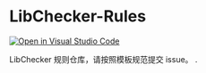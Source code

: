 # LibChecker-Rules

[![Open in Visual Studio Code](https://open.vscode.dev/badges/open-in-vscode.svg)](https://open.vscode.dev/zhaobozhen/LibChecker-Rules)

LibChecker 规则仓库，请按照模板规范提交 issue。
.
